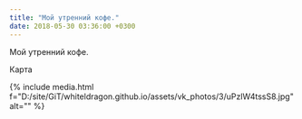 ```yaml
---
title: "Мой утренний кофе."
date: 2018-05-30 03:36:00 +0300
---
```


Мой утренний кофе.

Карта

{% include media.html f="D:/site/GiT/whiteldragon.github.io/assets/vk_photos/3/uPzlW4tssS8.jpg" alt="" %}
